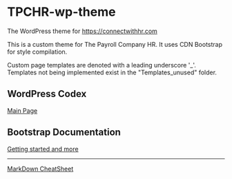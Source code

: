 # TPCHR-wp-theme
The WordPress theme for https://connectwithhr.com

This is a custom theme for The Payroll Company HR. It uses CDN Bootstrap for
style compilation.

Custom page templates are denoted with a leading underscore '\_'. Templates not
being implemented exist in the "Templates_unused" folder. 

## WordPress Codex
[Main Page](https://codex.wordpress.org/)

## Bootstrap Documentation
[Getting started and more](https://getbootstrap.com/docs/4.3/getting-started/introduction/)

---
[MarkDown CheatSheet][1]

[1]:https://github.com/adam-p/markdown-here/wiki/Markdown-Cheatsheet
